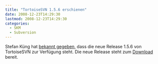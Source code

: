 ```yaml
---
title: "TortoiseSVN 1.5.6 erschienen"
date: 2008-12-23T14:29:30
lastmod: 2008-12-23T14:29:30
categories:
  - SKM
  - Subversion
---
```

Stefan Küng hat <a href="http://groups.google.com/group/tortoisesvn/browse_thread/thread/1b2a0512d90b6541">bekannt gegeben</a>, dass die neue Release 1.5.6 von TortoiseSVN zur Verfügung steht. Die neue Release steht zum <a href="http://tortoisesvn.net/downloads">Download</a> bereit.
